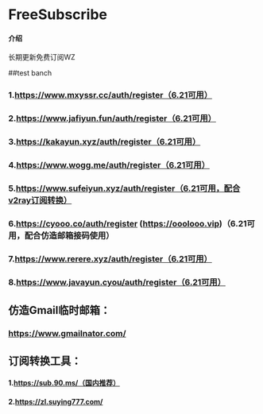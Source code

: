 # FreeSubscribe

#### 介绍
长期更新免费订阅WZ


##test banch


### 1.https://www.mxyssr.cc/auth/register（6.21可用）

### 2.https://www.jafiyun.fun/auth/register（6.21可用）

### 3.https://kakayun.xyz/auth/register（6.21可用）

### 4.https://www.wogg.me/auth/register（6.21可用）

### 5.https://www.sufeiyun.xyz/auth/register（6.21可用，配合v2ray订阅转换）

### 6.https://cyooo.co/auth/register  (https://ooolooo.vip)（6.21可用，配合仿造邮箱接码使用）

### 7.https://www.rerere.xyz/auth/register（6.21可用）

### 8.https://www.javayun.cyou/auth/register（6.21可用）



## 仿造Gmail临时邮箱：

### https://www.gmailnator.com/



## 订阅转换工具：

#### 1.https://sub.90.ms/（国内推荐）

#### 2.https://zl.suying777.com/